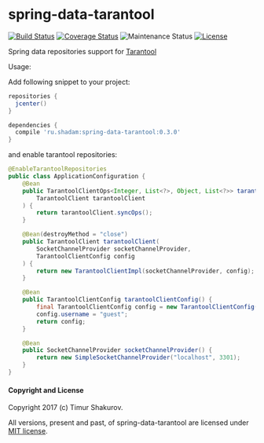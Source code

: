 # spring-data-tarantool
[![Build Status](https://travis-ci.org/saladinkzn/spring-data-tarantool.svg?branch=master)](https://travis-ci.org/saladinkzn/spring-data-tarantool)
[![Coverage Status](https://coveralls.io/repos/github/saladinkzn/spring-data-tarantool/badge.svg?branch=space_name)](https://coveralls.io/github/saladinkzn/spring-data-tarantool?branch=space_name)
![Maintenance Status](http://img.shields.io/maintenance/yes/2017.svg)
[![License](http://img.shields.io/badge/license-MIT-47b31f.svg)](#copyright-and-license)

Spring data repositories support for [Tarantool](https://tarantool.org)

Usage:

Add following snippet to your project:
```groovy
repositories {
  jcenter()
}

dependencies {
  compile 'ru.shadam:spring-data-tarantool:0.3.0'
}
```

and enable tarantool repositories:

```java
@EnableTarantoolRepositories 
public class ApplicationConfiguration {
    @Bean
    public TarantoolClientOps<Integer, List<?>, Object, List<?>> tarantoolSyncOps(
        TarantoolClient tarantoolClient
    ) {
        return tarantoolClient.syncOps();
    }

    @Bean(destroyMethod = "close")
    public TarantoolClient tarantoolClient(
        SocketChannelProvider socketChannelProvider,
        TarantoolClientConfig config
    ) {
        return new TarantoolClientImpl(socketChannelProvider, config);
    }

    @Bean
    public TarantoolClientConfig tarantoolClientConfig() {
        final TarantoolClientConfig config = new TarantoolClientConfig();
        config.username = "guest";
        return config;
    }

    @Bean
    public SocketChannelProvider socketChannelProvider() {
        return new SimpleSocketChannelProvider("localhost", 3301);
    }
}
```

#### Copyright and License

Copyright 2017 (c) Timur Shakurov.

All versions, present and past, of spring-data-tarantool are licensed under [MIT license](LICENSE).